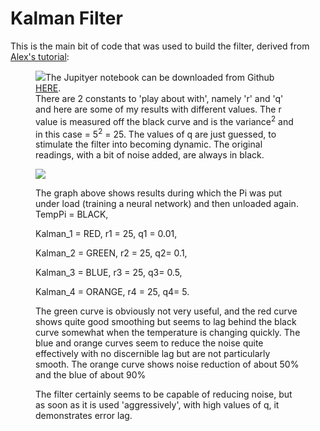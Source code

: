 # Kalman Filter

<p></p>
<p>This is the main bit of code that was used to build the filter, derived from <a href="https://www.kalmanfilter.net/default.aspx" target="_blank">Alex's tutorial</a>:</p>

<figure><img class="lazy" src="https://cdn.hackaday.io/images/5029601563614846858.jpg">The Jupityer notebook can be downloaded from Github <a href="https://github.com/paddygoat/Kalman-Filters/blob/master/Kalman_Temperatures_Pi_Internal_Sensor.ipynb" target="_blank">HERE</a>.<br>There are 2 constants to 'play about with', namely 'r' and 'q' and here are some of my results with different values. The r value is measured off the black curve and is the variance<sup>2</sup> and in this case = 5<sup>2</sup> = 25. The values of q are just guessed, to stimulate the filter into becoming dynamic. The original readings, with a bit of noise added, are always in black.<br></figure>

<figure><img class="lazy" src="https://github.com/paddygoat/Kalman-Filters/blob/master/graph24.jpg"><p>The graph above shows results during which the Pi was put under load (training a neural network) and then unloaded again.
<br>TempPi = BLACK, <br></p>
<p>Kalman_1 = RED, r1 = 25, q1 = 0.01,<br></p>
<p>Kalman_2 = GREEN, r2 = 25, q2= 0.1,<br></p>
<p>Kalman_3 = BLUE, r3 = 25, q3= 0.5,<br></p>
<p>Kalman_4 = ORANGE, r4 = 25, q4= 5.<br></p>
<p>The green curve is obviously not very useful, and the red curve shows quite good smoothing but seems to lag behind the black curve somewhat when the temperature is changing quickly. The blue and orange curves seem to reduce the noise quite effectively with no discernible lag but are not particularly smooth. The orange curve shows noise reduction of about 50% and the blue of about 90%</p>
<p>The filter certainly seems to be capable of reducing noise, but as soon as it is used 'aggressively', with high values of q, it demonstrates error lag.<br><br></p></figure>
